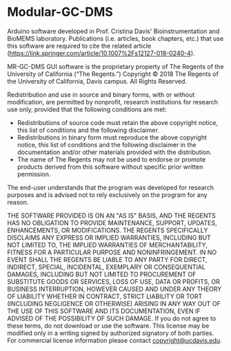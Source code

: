 # Modular-GC-DMS
Arduino software developed in Prof. Cristina Davis' Bioinstrumentation and BioMEMS laboratory. Publications (i.e. articles, book chapters, etc.) that use this software are required to cite the related article (https://link.springer.com/article/10.1007%2Fs12127-018-0240-4).

MR-GC-DMS GUI software is the proprietary property of The Regents of the University of California (“The Regents.”)
Copyright © 2018 The Regents of the University of California, Davis campus. All Rights Reserved.  

Redistribution and use in source and binary forms, with or without modification, are permitted by nonprofit, research institutions for research use only, provided that the following conditions are met:

* Redistributions of source code must retain the above copyright notice, this list of conditions and the following disclaimer.
*	Redistributions in binary form must reproduce the above copyright notice, this list of conditions and the following disclaimer in the documentation and/or other materials provided with the distribution.
* The name of The Regents may not be used to endorse or promote products derived from this software without specific prior written permission.

The end-user understands that the program was developed for research purposes and is advised not to rely exclusively on the program for any reason.

THE SOFTWARE PROVIDED IS ON AN "AS IS" BASIS, AND THE REGENTS HAS NO OBLIGATION TO PROVIDE MAINTENANCE, SUPPORT, UPDATES, ENHANCEMENTS, OR MODIFICATIONS. THE REGENTS SPECIFICALLY DISCLAIMS ANY EXPRESS OR IMPLIED WARRANTIES, INCLUDING BUT NOT LIMITED TO, THE IMPLIED WARRANTIES OF MERCHANTABILITY, FITNESS FOR A PARTICULAR PURPOSE AND NONINFRINGEMENT. IN NO EVENT SHALL THE REGENTS BE LIABLE TO ANY PARTY FOR DIRECT, INDIRECT, SPECIAL, INCIDENTAL, EXEMPLARY OR CONSEQUENTIAL DAMAGES, INCLUDING BUT NOT LIMITED TO  PROCUREMENT OF SUBSTITUTE GOODS OR SERVICES, LOSS OF USE, DATA OR PROFITS, OR BUSINESS INTERRUPTION, HOWEVER CAUSED AND UNDER ANY THEORY OF LIABILITY WHETHER IN CONTRACT, STRICT LIABILITY OR TORT (INCLUDING NEGLIGENCE OR OTHERWISE) ARISING IN ANY WAY OUT OF THE USE OF THIS SOFTWARE AND ITS DOCUMENTATION, EVEN IF ADVISED OF THE POSSIBILITY OF SUCH DAMAGE. 
If you do not agree to these terms, do not download or use the software.  This license may be modified only in a writing signed by authorized signatory of both parties.
For commercial license information please contact copyright@ucdavis.edu.
